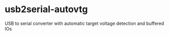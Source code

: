 # usb2serial-autovtg
USB to serial converter with automatic target voltage detection and buffered IOs
